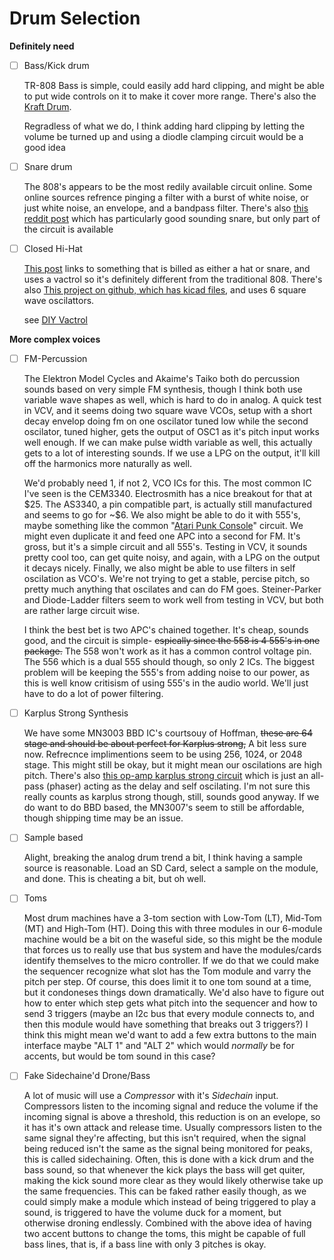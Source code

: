 # Drum Selection

**Definitely need**

- [ ] Bass/Kick drum

  TR-808 Bass is simple, could easily add hard clipping, and might be able to put wide controls on it to make it cover more range. There's also the [Kraft Drum](https://syntherjack.net/kraft-drum/).

  Regradless of what we do, I think adding hard clipping by letting the volume be turned up and using a diodle clamping circuit would be a good idea

- [ ] Snare drum

  The 808's appears to be the most redily available circuit online. Some online sources refrence pinging a filter with a burst of white noise, or just white noise, an envelope, and a bandpass filter. There's also [this reddit post](https://www.reddit.com/r/synthdiy/comments/ee4jbt/a_fairly_convincing_synth_snaredrum_i_am_working/) which has particularly good sounding snare, but only part of the circuit is available

- [ ] Closed Hi-Hat

  [This post](https://www.reddit.com/r/synthdiy/comments/g04j7z/modular_in_a_week_hihat_and_snare/) links to something that is billed as either a hat or snare, and uses a vactrol so it's definitely different from the traditional 808. There's also [This project on github, which has kicad files](https://github.com/benjiao/MetallicHats), and uses 6 square wave oscilattors. 
  
  see [DIY Vactrol](https://sound-au.com/project200.htm)

**More complex voices**

- [ ] FM-Percussion

  The Elektron Model Cycles and Akaime's Taiko both do percussion sounds based on very simple FM synthesis, though I think both use variable wave shapes as well, which is hard to do in analog. A quick test in VCV, and it seems doing two square wave VCOs, setup with a short decay envelop doing fm on one oscilator tuned low while the second oscilator, tuned higher, gets the output of OSC1 as it's pitch input works well enough. If we can make pulse width variable as well, this actually gets to a lot of interesting sounds. If we use a LPG on the output, it'll kill off the harmonics more naturally as well.

  We'd probably need 1, if not 2, VCO ICs for this. The most common IC I've seen is the CEM3340. Electrosmith has a nice breakout for that at $25. The AS3340, a pin compatible part, is actually still manufactured and seems to go for ~\$6. We also might be able to do it with 555's, maybe something like the common "[Atari Punk Console](https://sdiy.info/wiki/Atari_Punk_Console)" circuit. We might even duplicate it and feed one APC into a second for FM. It's gross, but it's a simple circuit and all 555's. Testing in VCV, it sounds pretty cool too, can get quite noisy, and again, with a LPG on the output it decays nicely. Finally, we also might be able to use filters in self oscilation as VCO's. We're not trying to get a stable, percise pitch, so pretty much anything that oscilates and can do FM goes. Steiner-Parker and Diode-Ladder filters seem to work well from testing in VCV, but both are rather large circuit wise.

  I think the best bet is two APC's chained together. It's cheap, sounds good, and the circuit is simple- ~~espically since the 558 is 4 555's in one package.~~ The 558 won't work as it has a common control voltage pin. The 556 which is a dual 555 should though, so only 2 ICs. The biggest problem will be keeping the 555's from adding noise to our power, as this is well know critisism of using 555's in the audio world. We'll just have to do a lot of power filtering.

- [ ] Karplus Strong Synthesis

  We have some MN3003 BBD IC's courtsouy of Hoffman, ~~these are 64 stage and should be about perfect for Karplus strong,~~ A bit less sure now. Refrecnce implimentions seem to be using 256, 1024, or 2048 stage. This might still be okay, but it might mean our oscilations are high pitch. There's also [this op-amp karplus strong circuit](https://electro-music.com/forum/topic-55225.html) which is just an all-pass (phaser) acting as the delay and self oscilating. I'm not sure this really counts as karplus strong though, still, sounds good anyway. If we do want to do BBD based, the MN3007's seem to still be affordable, though shipping time may be an issue. 

- [ ] Sample based

  Alight, breaking the analog drum trend a bit, I think having a sample source is reasonable. Load an SD Card, select a sample on the module, and done. This is cheating a bit, but oh well. 

- [ ] Toms
  
  Most drum machines have a 3-tom section with Low-Tom (LT), Mid-Tom (MT) and High-Tom (HT). Doing this with three modules in our 6-module machine would be a bit on the waseful side, so this might be the module that forces us to really use that bus system and have the modules/cards identify themselves to the micro controller. If we do that we could make the sequencer recognize what slot has the Tom module and varry the pitch per step. Of course, this does limit it to one tom sound at a time, but it condoneses things down dramatically. We'd also have to figure out how to enter which step gets what pitch into the sequencer and how to send 3 triggers (maybe an I2c bus that every module connects to, and then this module would have something that breaks out 3 triggers?) I think this might mean we'd want to add a few extra buttons to the main interface maybe "ALT 1" and "ALT 2" which would *normally* be for accents, but would be tom sound in this case?
  
- [ ] Fake Sidechaine'd Drone/Bass
  
  A lot of music will use a *Compressor* with it's *Sidechain* input. Compressors listen to the incoming signal and reduce the volume if the incoming signal is above a threshold, this reduction is on an evelope, so it has it's own attack and release time. Usually compressors listen to the same signal they're affecting, but this isn't required, when the signal being reduced isn't the same as the signal being monitored for peaks, this is called sidechaining. Often, this is done with a kick drum and the bass sound, so that whenever the kick plays the bass will get quiter, making the kick sound more clear as they would likely otherwise take up the same frequencies. This can be faked rather easily though, as we could simply make a module which instead of being triggered to play a sound, is triggered to have the volume duck for a moment, but otherwise droning endlessly. Combined with the above idea of having two accent buttons to change the toms, this might be capable of full bass lines, that is, if a bass line with only 3 pitches is okay. 
  
  
